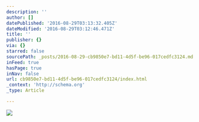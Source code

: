 ```yaml
---
description: ''
author: []
datePublished: '2016-08-29T03:13:32.405Z'
dateModified: '2016-08-29T03:12:46.471Z'
title: ''
publisher: {}
via: {}
starred: false
sourcePath: _posts/2016-08-29-cb9850e7-bd11-4d5f-be96-017cedfc3124.md
inFeed: true
hasPage: true
inNav: false
url: cb9850e7-bd11-4d5f-be96-017cedfc3124/index.html
_context: 'http://schema.org'
_type: Article

---
```

![](https://the-grid-user-content.s3-us-west-2.amazonaws.com/bf0c6aad-65c6-46f6-a53d-f2e43b20173e.png)